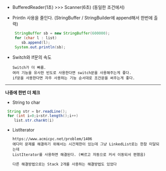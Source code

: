 - BufferedReader(1초)  >>>  Scanner(6초) (동일한 조건에서)

- Println 사용을 줄인다. (StringBuffer / StringBuilder에 append해서 한번에 출력)

  ```java
   StringBuffer sb = new StringBuffer(600000);
   for (char l : list)
      sb.append(l);
   System.out.println(sb);
  ```

- Switch와 If문의 속도

  ```
  Switch가 더 빠름.
  여러 기능을 유사한 빈도로 사용한다면 switch문을 사용해주는게 좋다.
  if문을 사용한다면 자주 사용하는 기능 순서대로 조건문을 써주는게 좋다.
  ```


------



**나중에 한번 더 체크**

- String to char 

```java
 String str = br.readLine();
 for (int i=0;i<str.length();i++)
  	list.str.charAt(i)
```



- ListIterator

  ```
  https://www.acmicpc.net/problem/1406 
  에디터 문제를 해결하기 위해서는 시간제한이 있는데 그냥 LinkedList로는 한참 미달되는데
  ListIterator를 사용하면 해결된다. (빠르고 자동으로 커서 이동되서 편했음)
  
  다른 해결방법으로는 Stack 2개를 사용하는 해결방법도 있었다 
  ```
